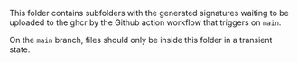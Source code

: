 This folder contains subfolders with the generated signatures waiting to be uploaded
to the ghcr by the Github action workflow that triggers on `main`.

On the `main` branch, files should only be inside this folder in a transient state.
